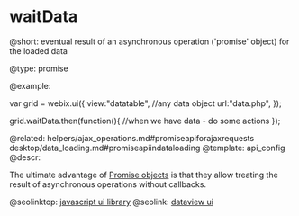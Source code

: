 waitData
=============

@short:  eventual result of an asynchronous operation ('promise' object) for the loaded data	

@type: promise

@example:

var grid = webix.ui({
	view:"datatable", //any data object
    url:"data.php",
});

grid.waitData.then(function(){
    //when we have data - do some actions
});

@related:
	helpers/ajax_operations.md#promiseapiforajaxrequests
	desktop/data_loading.md#promiseapiindataloading
@template:	api_config
@descr:

The ultimate advantage of [Promise objects](http://promisesaplus.com/) is that they allow treating the result of asynchronous operations without callbacks.




@seolinktop: [javascript ui library](https://webix.com)
@seolink: [dataview ui](https://webix.com/widget/dataview/)